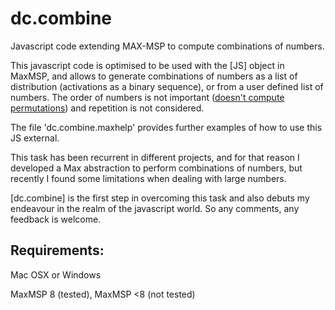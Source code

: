 # dc.combine
Javascript code extending MAX-MSP to compute combinations of numbers.



This javascript code is optimised to be used with the [JS] object in MaxMSP, and allows to generate combinations of numbers as a list of distribution (activations as a binary sequence), or from a user defined list of numbers.
The order of numbers is not important (<u>doesn't compute permutations</u>) and repetition is not considered.

The file 'dc.combine.maxhelp' provides further examples of how to use this JS external. 



This task has been recurrent in different projects, and for that reason I developed a Max abstraction to perform combinations of numbers, but recently I found some limitations when dealing with large numbers.



[dc.combine] is the first step in overcoming this task and also debuts my endeavour in the realm of the javascript world. So any comments, any feedback is welcome.



## Requirements:

Mac OSX or Windows

MaxMSP 8 (tested), MaxMSP <8 (not tested)